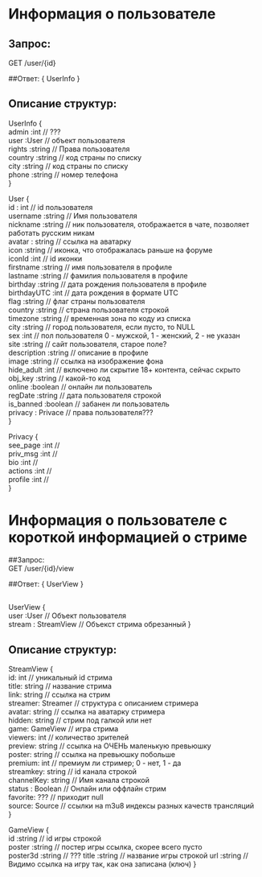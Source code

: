 # Информация о пользователе  
## Запрос:  
GET /user/{id}  

##Ответ:
{ UserInfo } 

## Описание структур: 

UserInfo {  
 admin :int // ???  
 user :User // объект пользователя  
 rights :string // Права пользователя  
 country :string // код страны по списку  
 city :string // код страны по списку  
 phone :string // номер телефона  
}

User {  
 id : int // id пользователя  
 username :string // Имя пользователя  
 nickname :string // ник пользователя, отображается в чате, позволяет работать русским никам  
 avatar : string // ссылка на аватарку  
 icon :string // иконка, что отображалась раньше на форуме  
 iconId :int // id иконки  
 firstname :string // имя пользователя в профиле  
 lastname :string // фамилия пользователя в профиле  
 birthday :string // дата рождения пользователя в профиле  
 birthdayUTC :int // дата рождения в формате UTC  
 flag :string // флаг страны пользователя  
 country :string // страна пользователя строкой  
 timezone :string // временная зона по коду из списка  
 city :string // город пользователя, если пусто, то NULL  
 sex :int // пол пользователя 0 - мужской, 1 - женский, 2 - не указан  
 site :string // сайт пользователя, старое поле?  
 description :string // описание в профиле  
 image :string // ссылка на изображение фона  
 hide_adult :int // включено ли скрытие 18+ контента, сейчас скрыто  
 obj_key :string // какой-то код  
 online :boolean // онлайн ли пользователь  
 regDate :string // дата пользователя строкой  
 is_banned :boolean // забанен ли пользователь  
 privacy : Privace // права пользователя???  
}


Privacy {  
 see_page :int //  
 priv_msg :int //  
 bio :int //  
 actions :int //  
 profile :int //  
}

# Информация о пользователе с короткой информацией о стриме  
##Запрос:  
GET /user/{id}/view  

##Ответ:
{ UserView }  

##
UserView {  
 user :User // Объект пользователя  
 stream : StreamView // Объекст стрима обрезанный
}

## Описание структур: 
StreamView {  
 id: int // уникальный id стрима  
 title: string // название стрима  
 link: string // ссылка на стрим  
 streamer: Streamer // структура  с описанием стримера  
 avatar: string // ссылка на аватарку стримера  
 hidden: string // стрим под галкой или нет  
 game: GameView // игра стрима  
 viewers: int // количество зрителей  
 preview: string // ссылка на ОЧЕНЬ маленькую превьюшку  
 poster: string // ссылка на превьюшку побольше  
 premium: int // премиум ли стример; 0 - нет, 1 - да  
 streamkey: string // id канала строкой  
 channelKey: string // Имя канала строкой  
 status : Boolean // Онлайн или оффлайн стрим  
 favorite: ??? // приходит null  
 source: Source // ссылки на m3u8 индексы разных качеств трансляций  
}

GameView {  
 id :string // id игры строкой  
 poster :string // постер игры ссылка, скорее всего пусто  
 poster3d :string // ???
 title :string // название игры строкой
 url :string // Видимо ссылка на игру так, как она записана (ключ)
}